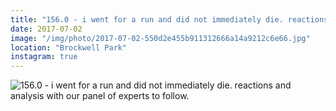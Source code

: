 ```yaml
---
title: "156.0 - i went for a run and did not immediately die. reactions and analysis with our panel of experts to follow."
date: 2017-07-02
image: "/img/photo/2017-07-02-550d2e455b911312666a14a9212c6e66.jpg"
location: "Brockwell Park"
instagram: true
---
```


![156.0 - i went for a run and did not immediately die. reactions and analysis with our panel of experts to follow.](/img/photo/2017-07-02-550d2e455b911312666a14a9212c6e66.jpg)
